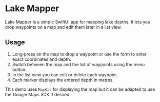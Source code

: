 # Lake Mapper

Lake Mapper is a simple SwiftUI app for mapping lake depths. It lets you drop waypoints on a map and edit them later in a list view.

## Usage

1. Long‑press on the map to drop a waypoint or use the form to enter exact coordinates and depth.
2. Switch between the map and the list of waypoints using the menu button.
3. In the list view you can edit or delete each waypoint.
4. Each marker displays the entered depth in metres.

This demo uses `MapKit` for displaying the map but it can be adapted to use the Google Maps SDK if desired.
